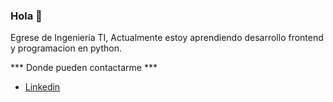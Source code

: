 ### Hola 👋

<!--
**DomiAndi/DomiAndi** is a ✨ _special_ ✨ repository because its `README.md` (this file) appears on your GitHub profile. -->

Egrese de Ingenieria TI, Actualmente estoy aprendiendo desarrollo frontend y programacion en python.

*** Donde pueden contactarme ***

- [Linkedin](https://www.linkedin.com/in/leslie-jimenez-navarrete-a4670a1ba/) 
